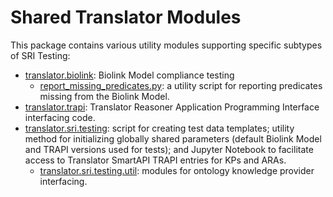 # Shared Translator Modules

This package contains various utility modules supporting specific subtypes of SRI Testing:

- [translator.biolink](biolink): Biolink Model compliance testing
    - [report_missing_predicates.py](sri/testing/report_missing_predicates.py): a utility script for reporting predicates missing from the Biolink Model.
- [translator.trapi](trapi): Translator Reasoner Application Programming Interface interfacing code.
- [translator.sri.testing](sri/testing): script for creating test data templates; utility method for initializing globally shared parameters (default Biolink Model and TRAPI versions used for tests); and Jupyter Notebook to facilitate access to Translator SmartAPI TRAPI entries for KPs and ARAs.
    - [translator.sri.testing.util](sri/testing/util): modules for ontology knowledge provider interfacing.


